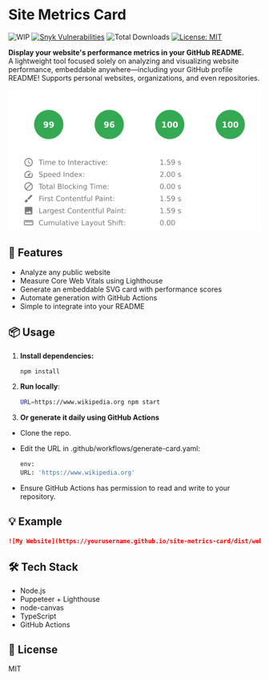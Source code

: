 # Site Metrics Card

![WIP](https://img.shields.io/badge/status-WIP-orange?style=flat-square)
[![Snyk Vulnerabilities](https://snyk.io/test/github/aelmizeb/site-metrics-card/badge.svg)](https://snyk.io/test/github/aelmizeb/site-metrics-card)
![Total Downloads](https://img.shields.io/github/downloads/aelmizeb/site-metrics-card/total)
[![License: MIT](https://img.shields.io/badge/License-MIT-yellow.svg)](LICENSE)

**Display your website's performance metrics in your GitHub README.**  
A lightweight tool focused solely on analyzing and visualizing website performance, embeddable anywhere—including your GitHub profile README! Supports personal websites, organizations, and even repositories.

![Website Metrics Card](./dist/website-metrics.svg)

## 🚀 Features

- Analyze any public website
- Measure Core Web Vitals using Lighthouse
- Generate an embeddable SVG card with performance scores
- Automate generation with GitHub Actions
- Simple to integrate into your README

## 📦 Usage

1. **Install dependencies:**

   ```bash
   npm install
   ```

2. **Run locally**:
   ```bash
   URL=https://www.wikipedia.org npm start
   ```

3. **Or generate it daily using GitHub Actions**

- Clone the repo.
- Edit the URL in .github/workflows/generate-card.yaml:

   ```bash
  env:
  URL: 'https://www.wikipedia.org'
   ```
- Ensure GitHub Actions has permission to read and write to your repository.

## 💡 Example

```md
![My Website](https://yourusername.github.io/site-metrics-card/dist/website-metrics.svg)
```

## 🛠️ Tech Stack

- Node.js
- Puppeteer + Lighthouse
- node-canvas
- TypeScript
- GitHub Actions

## 📄 License
MIT
